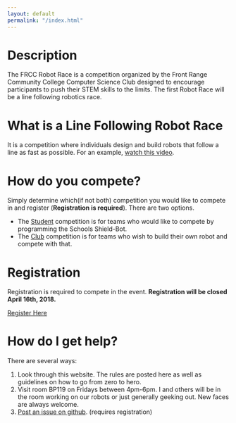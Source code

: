 ```yaml
---
layout: default
permalink: "/index.html"
---
```


# Description

The FRCC Robot Race is a competition organized by the Front Range Community College Computer Science Club designed to encourage participants to push their STEM skills to the limits.  The first Robot Race will be a line following robotics race.

# What is a Line Following Robot Race

It is a competition where individuals design and build robots that follow a line as fast as possible.  For an example, [watch this video](https://www.youtube.com/watch?v=7omDkur_fk8).

# How do you compete?

Simply determine which(if not both) competition you would like to compete in and register (**Registration is required**).  There are two options.

* The [Student](/robots/shield-bot.html) competition is for teams who would like to compete by programming the Schools Shield-Bot.
* The [Club](/robots/club-bot.html) competition is for teams who wish to build their own robot and compete with that.

# Registration

Registration is required to compete in the event.  **Registration will be closed April 16th, 2018.**

[Register Here](https://goo.gl/forms/UfGM3spfAEz1vtaV2)

# How do I get help?

There are several ways:

1. Look through this website.  The rules are posted here as well as guidelines on how to go from zero to hero.
2. Visit room BP119 on Fridays between 4pm-6pm.  I and others will be in the room working on our robots or just generally geeking out.  New faces are always welcome.
3. [Post an issue on github](https://github.com/IkonOne/frcc-robot-race/issues/new). (requires registration)